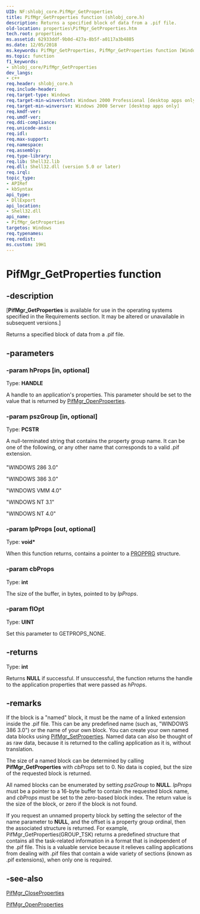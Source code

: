 ```yaml
---
UID: NF:shlobj_core.PifMgr_GetProperties
title: PifMgr_GetProperties function (shlobj_core.h)
description: Returns a specified block of data from a .pif file.
old-location: properties\PifMgr_GetProperties.htm
tech.root: properties
ms.assetid: 62933ddf-9b0d-427a-8b5f-a0117a3b4885
ms.date: 12/05/2018
ms.keywords: PifMgr_GetProperties, PifMgr_GetProperties function [Windows Properties], _win32_PifMgr_GetProperties, properties.PifMgr_GetProperties, shell.PifMgr_GetProperties, shlobj_core/PifMgr_GetProperties
ms.topic: function
f1_keywords:
- shlobj_core/PifMgr_GetProperties
dev_langs:
- c++
req.header: shlobj_core.h
req.include-header: 
req.target-type: Windows
req.target-min-winverclnt: Windows 2000 Professional [desktop apps only]
req.target-min-winversvr: Windows 2000 Server [desktop apps only]
req.kmdf-ver: 
req.umdf-ver: 
req.ddi-compliance: 
req.unicode-ansi: 
req.idl: 
req.max-support: 
req.namespace: 
req.assembly: 
req.type-library: 
req.lib: Shell32.lib
req.dll: Shell32.dll (version 5.0 or later)
req.irql: 
topic_type:
- APIRef
- kbSyntax
api_type:
- DllExport
api_location:
- Shell32.dll
api_name:
- PifMgr_GetProperties
targetos: Windows
req.typenames: 
req.redist: 
ms.custom: 19H1
---
```


# PifMgr_GetProperties function


## -description


<p class="CCE_Message">[<b>PifMgr_GetProperties</b> is available for use in the operating systems specified in the Requirements section. It may be altered or unavailable in subsequent versions.]

Returns a specified block of data from a .pif file.


## -parameters




### -param hProps [in, optional]

Type: <b>HANDLE</b>

A handle to an application's properties. This parameter should be set to the value that is returned by <a href="https://docs.microsoft.com/windows/desktop/api/shlobj_core/nf-shlobj_core-pifmgr_openproperties">PifMgr_OpenProperties</a>.


### -param pszGroup [in, optional]

Type: <b>PCSTR</b>

A null-terminated string that contains the property group name. It can be one of the following, or any other name that corresponds to a valid .pif extension.



#### 

"WINDOWS 286 3.0"

"WINDOWS 386 3.0"

"WINDOWS VMM 4.0"

"WINDOWS NT  3.1"

"WINDOWS NT  4.0"


### -param lpProps [out, optional]

Type: <b>void*</b>

When this function returns, contains a pointer to a <a href="https://docs.microsoft.com/windows/desktop/api/shlobj_core/ns-shlobj_core-propprg">PROPPRG</a> structure.


### -param cbProps

Type: <b>int</b>

The size of the buffer, in bytes, pointed to by <i>lpProps</i>.


### -param flOpt

Type: <b>UINT</b>

Set this parameter to GETPROPS_NONE.


## -returns



Type: <b>int</b>

Returns <b>NULL</b> if successful. If unsuccessful, the function returns the handle to the application properties that were passed as <i>hProps</i>.




## -remarks



If the block is a "named" block, it must be the name of a linked extension inside the .pif file. This can be any predefined name (such as, "WINDOWS 386 3.0") or the name of your own block. You can create your own named data blocks using <a href="https://docs.microsoft.com/windows/desktop/api/shlobj_core/nf-shlobj_core-pifmgr_setproperties">PifMgr_SetProperties</a>. Named data can also be thought of as raw data, because it is returned to the calling application as it is, without translation.

The size of a named block can be determined by calling <b>PifMgr_GetProperties</b> with <i>cbProps</i> set to 0. No data is copied, but the size of the requested block is returned.

All named blocks can be enumerated by setting <i>pszGroup</i> to <b>NULL</b>. <i>lpProps</i> must be a pointer to a 16-byte buffer to contain the requested block name, and <i>cbProps</i> must be set to the zero-based block index.  The return value is the size of the block, or zero if the block is not found.

If you request an unnamed property block by setting the selector of the name parameter to <b>NULL</b>, and the offset is a property group ordinal, then the associated structure is returned. For example, PifMgr_GetProperties(GROUP_TSK) returns a predefined structure that contains all the task-related information in a format that is independent of the .pif file. This is a valuable service because it relieves calling applications from dealing with .pif files that contain a wide variety of sections (known as .pif extensions), when only one is required.




## -see-also




<a href="https://docs.microsoft.com/windows/desktop/api/shlobj_core/nf-shlobj_core-pifmgr_closeproperties">PifMgr_CloseProperties</a>



<a href="https://docs.microsoft.com/windows/desktop/api/shlobj_core/nf-shlobj_core-pifmgr_openproperties">PifMgr_OpenProperties</a>
 

 

